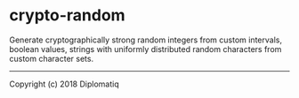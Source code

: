 # crypto-random

Generate cryptographically strong random integers from custom intervals, boolean values, strings with uniformly distributed random characters from custom character sets.

---

Copyright (c) 2018 Diplomatiq
